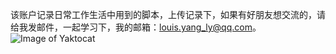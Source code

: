 该账户记录日常工作生活中用到的脚本，上传记录下，如果有好朋友想交流的，请给我发邮件，一起学习下，我的邮箱：louis.yang_ly@qq.com。
![Image of Yaktocat](https://octodex.github.com/images/yaktocat.png)
